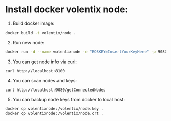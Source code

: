 # Install docker volentix node:

1. Build docker image:
```bash
docker build -t volentix/node .
```

2. Run new node:
```bash
docker run -d --name volentixnode -e "EOSKEY=InsertYourKeyHere" -p 9080:9080 -p 8100:8100 -p 4222:4222/udp volentix/node
```

3. You can get node info via curl:
```bash
curl http://localhost:8100
```

4. You can scan nodes and keys:
```bash
curl http://localhost:9080/getConnectedNodes
```

5. You can backup node keys from docker to local host:
```bash
docker cp volentixnode:/volentix/node.key .
docker cp volentixnode:/volentix/node.crt .
```
